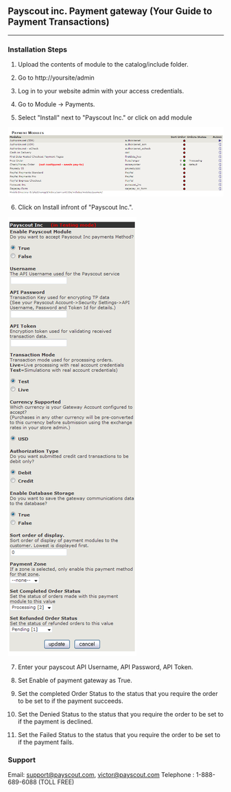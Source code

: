 ## Payscout inc. Payment gateway (Your Guide to Payment Transactions)
   ----------------------------------------------------------------------------------


### Installation Steps

1. Upload the contents of module to the catalog/include folder. 

2. Go to http://yoursite/admin

3. Log in to your website admin with your access credentials.

4. Go to Module -> Payments. 
 
5. Select "Install" next to "Payscout Inc." or click on add module

![save_config][img1]



6. Click on Install infront of "Payscout Inc.".  

![save_config][img2]

7. Enter your payscout API Username, API Password, API Token.

9. Set Enable of payment gateway as True.

10. Set the completed Order Status to the status that you require the order to be set to if the payment succeeds.

10. Set the Denied Status to the status that you require the order to be set to if the payment is declined.

11. Set the Failed Status to the status that you require the order to be set to if the payment fails.



### Support

Email: support@payscout.com, victor@payscout.com
Telephone : 1-888-689-6088 (TOLL FREE)

[img1]: https://github.com/payscout/zencart/blob/master/screenshot/1.png
[img2]: https://github.com/payscout/zencart/blob/master/screenshot/2.png